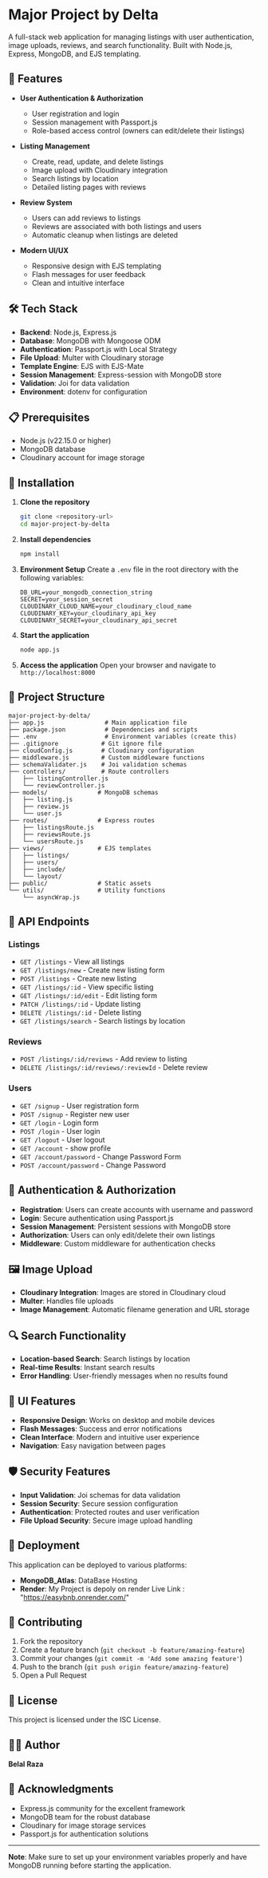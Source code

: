 # Major Project by Delta

A full-stack web application for managing listings with user authentication, image uploads, reviews, and search functionality. Built with Node.js, Express, MongoDB, and EJS templating.

## 🚀 Features

- **User Authentication & Authorization**
  - User registration and login
  - Session management with Passport.js
  - Role-based access control (owners can edit/delete their listings)

- **Listing Management**
  - Create, read, update, and delete listings
  - Image upload with Cloudinary integration
  - Search listings by location
  - Detailed listing pages with reviews

- **Review System**
  - Users can add reviews to listings
  - Reviews are associated with both listings and users
  - Automatic cleanup when listings are deleted

- **Modern UI/UX**
  - Responsive design with EJS templating
  - Flash messages for user feedback
  - Clean and intuitive interface

## 🛠️ Tech Stack

- **Backend**: Node.js, Express.js
- **Database**: MongoDB with Mongoose ODM
- **Authentication**: Passport.js with Local Strategy
- **File Upload**: Multer with Cloudinary storage
- **Template Engine**: EJS with EJS-Mate
- **Session Management**: Express-session with MongoDB store
- **Validation**: Joi for data validation
- **Environment**: dotenv for configuration

## 📋 Prerequisites

- Node.js (v22.15.0 or higher)
- MongoDB database
- Cloudinary account for image storage

## 🚀 Installation

1. **Clone the repository**
   ```bash
   git clone <repository-url>
   cd major-project-by-delta
   ```

2. **Install dependencies**
   ```bash
   npm install
   ```

3. **Environment Setup**
   Create a `.env` file in the root directory with the following variables:
   ```env
   DB_URL=your_mongodb_connection_string
   SECRET=your_session_secret
   CLOUDINARY_CLOUD_NAME=your_cloudinary_cloud_name
   CLOUDINARY_KEY=your_cloudinary_api_key
   CLOUDINARY_SECRET=your_cloudinary_api_secret
   ```

4. **Start the application**
   ```bash
   node app.js
   ```

5. **Access the application**
   Open your browser and navigate to `http://localhost:8000`

## 📁 Project Structure

```
major-project-by-delta/
├── app.js                 # Main application file
├── package.json           # Dependencies and scripts
├── .env                   # Environment variables (create this)
├── .gitignore            # Git ignore file
├── cloudConfig.js        # Cloudinary configuration
├── middleware.js         # Custom middleware functions
├── schemaValidater.js    # Joi validation schemas
├── controllers/          # Route controllers
│   ├── listingController.js
│   └── reviewController.js
├── models/              # MongoDB schemas
│   ├── listing.js
│   ├── review.js
│   └── user.js
├── routes/              # Express routes
│   ├── listingsRoute.js
│   ├── reviewsRoute.js
│   └── usersRoute.js
├── views/               # EJS templates
│   ├── listings/
│   ├── users/
│   ├── include/
│   └── layout/
├── public/              # Static assets
└── utils/               # Utility functions
    └── asyncWrap.js
```

## 🔧 API Endpoints

### Listings
- `GET /listings` - View all listings
- `GET /listings/new` - Create new listing form
- `POST /listings` - Create new listing
- `GET /listings/:id` - View specific listing
- `GET /listings/:id/edit` - Edit listing form
- `PATCH /listings/:id` - Update listing
- `DELETE /listings/:id` - Delete listing
- `GET /listings/search` - Search listings by location

### Reviews
- `POST /listings/:id/reviews` - Add review to listing
- `DELETE /listings/:id/reviews/:reviewId` - Delete review

### Users
- `GET /signup` - User registration form
- `POST /signup` - Register new user
- `GET /login` - Login form
- `POST /login` - User login
- `GET /logout` - User logout
- `GET /account` - show profile
- `GET /account/password` - Change Password Form
- `POST /account/password` - Change Password



## 🔐 Authentication & Authorization

- **Registration**: Users can create accounts with username and password
- **Login**: Secure authentication using Passport.js
- **Session Management**: Persistent sessions with MongoDB store
- **Authorization**: Users can only edit/delete their own listings
- **Middleware**: Custom middleware for authentication checks

## 🖼️ Image Upload

- **Cloudinary Integration**: Images are stored in Cloudinary cloud
- **Multer**: Handles file uploads
- **Image Management**: Automatic filename generation and URL storage

## 🔍 Search Functionality

- **Location-based Search**: Search listings by location
- **Real-time Results**: Instant search results
- **Error Handling**: User-friendly messages when no results found

## 🎨 UI Features

- **Responsive Design**: Works on desktop and mobile devices
- **Flash Messages**: Success and error notifications
- **Clean Interface**: Modern and intuitive user experience
- **Navigation**: Easy navigation between pages

## 🛡️ Security Features

- **Input Validation**: Joi schemas for data validation
- **Session Security**: Secure session configuration
- **Authentication**: Protected routes and user verification
- **File Upload Security**: Secure image upload handling

## 🚀 Deployment

This application can be deployed to various platforms:

- **MongoDB_Atlas**: DataBase Hosting
- **Render**: My Project is depoly on render 
Live Link : "https://easybnb.onrender.com/"

## 🤝 Contributing

1. Fork the repository
2. Create a feature branch (`git checkout -b feature/amazing-feature`)
3. Commit your changes (`git commit -m 'Add some amazing feature'`)
4. Push to the branch (`git push origin feature/amazing-feature`)
5. Open a Pull Request

## 📝 License

This project is licensed under the ISC License.

## 👨‍💻 Author

**Belal Raza**

## 🙏 Acknowledgments

- Express.js community for the excellent framework
- MongoDB team for the robust database
- Cloudinary for image storage services
- Passport.js for authentication solutions

---

**Note**: Make sure to set up your environment variables properly and have MongoDB running before starting the application. 
